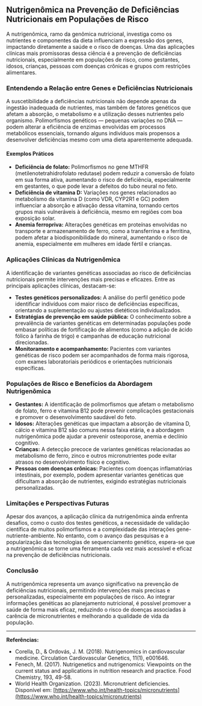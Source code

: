 
## Nutrigenômica na Prevenção de Deficiências Nutricionais em Populações de Risco

A nutrigenômica, ramo da genômica nutricional, investiga como os nutrientes e componentes da dieta influenciam a expressão dos genes, impactando diretamente a saúde e o risco de doenças. Uma das aplicações clínicas mais promissoras dessa ciência é a prevenção de deficiências nutricionais, especialmente em populações de risco, como gestantes, idosos, crianças, pessoas com doenças crônicas e grupos com restrições alimentares.

### Entendendo a Relação entre Genes e Deficiências Nutricionais

A suscetibilidade a deficiências nutricionais não depende apenas da ingestão inadequada de nutrientes, mas também de fatores genéticos que afetam a absorção, o metabolismo e a utilização desses nutrientes pelo organismo. Polimorfismos genéticos — pequenas variações no DNA — podem alterar a eficiência de enzimas envolvidas em processos metabólicos essenciais, tornando alguns indivíduos mais propensos a desenvolver deficiências mesmo com uma dieta aparentemente adequada.

#### Exemplos Práticos

- **Deficiência de folato:** Polimorfismos no gene MTHFR (metilenotetrahidrofolato redutase) podem reduzir a conversão de folato em sua forma ativa, aumentando o risco de deficiência, especialmente em gestantes, o que pode levar a defeitos do tubo neural no feto.
- **Deficiência de vitamina D:** Variações nos genes relacionados ao metabolismo da vitamina D (como VDR, CYP2R1 e GC) podem influenciar a absorção e ativação dessa vitamina, tornando certos grupos mais vulneráveis à deficiência, mesmo em regiões com boa exposição solar.
- **Anemia ferropriva:** Alterações genéticas em proteínas envolvidas no transporte e armazenamento de ferro, como a transferrina e a ferritina, podem afetar a biodisponibilidade do mineral, aumentando o risco de anemia, especialmente em mulheres em idade fértil e crianças.

### Aplicações Clínicas da Nutrigenômica

A identificação de variantes genéticas associadas ao risco de deficiências nutricionais permite intervenções mais precisas e eficazes. Entre as principais aplicações clínicas, destacam-se:

- **Testes genéticos personalizados:** A análise do perfil genético pode identificar indivíduos com maior risco de deficiências específicas, orientando a suplementação ou ajustes dietéticos individualizados.
- **Estratégias de prevenção em saúde pública:** O conhecimento sobre a prevalência de variantes genéticas em determinadas populações pode embasar políticas de fortificação de alimentos (como a adição de ácido fólico à farinha de trigo) e campanhas de educação nutricional direcionadas.
- **Monitoramento e acompanhamento:** Pacientes com variantes genéticas de risco podem ser acompanhados de forma mais rigorosa, com exames laboratoriais periódicos e orientações nutricionais específicas.

### Populações de Risco e Benefícios da Abordagem Nutrigenômica

- **Gestantes:** A identificação de polimorfismos que afetam o metabolismo de folato, ferro e vitamina B12 pode prevenir complicações gestacionais e promover o desenvolvimento saudável do feto.
- **Idosos:** Alterações genéticas que impactam a absorção de vitamina D, cálcio e vitamina B12 são comuns nessa faixa etária, e a abordagem nutrigenômica pode ajudar a prevenir osteoporose, anemia e declínio cognitivo.
- **Crianças:** A detecção precoce de variantes genéticas relacionadas ao metabolismo de ferro, zinco e outros micronutrientes pode evitar atrasos no desenvolvimento físico e cognitivo.
- **Pessoas com doenças crônicas:** Pacientes com doenças inflamatórias intestinais, por exemplo, podem apresentar variantes genéticas que dificultam a absorção de nutrientes, exigindo estratégias nutricionais personalizadas.

### Limitações e Perspectivas Futuras

Apesar dos avanços, a aplicação clínica da nutrigenômica ainda enfrenta desafios, como o custo dos testes genéticos, a necessidade de validação científica de muitos polimorfismos e a complexidade das interações gene-nutriente-ambiente. No entanto, com o avanço das pesquisas e a popularização das tecnologias de sequenciamento genético, espera-se que a nutrigenômica se torne uma ferramenta cada vez mais acessível e eficaz na prevenção de deficiências nutricionais.

### Conclusão

A nutrigenômica representa um avanço significativo na prevenção de deficiências nutricionais, permitindo intervenções mais precisas e personalizadas, especialmente em populações de risco. Ao integrar informações genéticas ao planejamento nutricional, é possível promover a saúde de forma mais eficaz, reduzindo o risco de doenças associadas à carência de micronutrientes e melhorando a qualidade de vida da população.

---
**Referências:**
- Corella, D., & Ordovás, J. M. (2018). Nutrigenomics in cardiovascular medicine. Circulation Cardiovascular Genetics, 11(1), e001646.
- Fenech, M. (2017). Nutrigenetics and nutrigenomics: Viewpoints on the current status and applications in nutrition research and practice. Food Chemistry, 193, 49-58.
- World Health Organization. (2023). Micronutrient deficiencies. Disponível em: [https://www.who.int/health-topics/micronutrients](https://www.who.int/health-topics/micronutrients)
```
